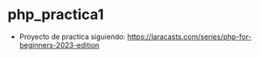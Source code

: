 # php_practica1
- Proyecto de practica siguiendo: https://laracasts.com/series/php-for-beginners-2023-edition
